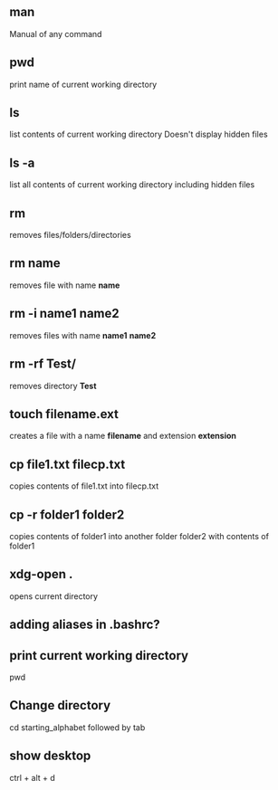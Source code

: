 ## man

Manual of any command

## pwd

print name of current working directory

## ls

list contents of current working directory
Doesn't display hidden files

## ls -a

list all contents of current working directory including hidden files

## rm

removes files/folders/directories

## rm name

removes file with name **name**

## rm -i name1 name2

removes files with name **name1** **name2**

## rm -rf Test/

removes directory **Test**

## touch filename.ext

creates a file with a name **filename** and extension **extension**

## cp file1.txt filecp.txt

copies contents of file1.txt into filecp.txt

## cp -r folder1 folder2

copies contents of folder1 into another folder folder2 with contents of folder1

## xdg-open .

opens current directory

## adding aliases in .bashrc?

## print current working directory

pwd

## Change directory

cd starting_alphabet followed by tab

## show desktop

ctrl + alt + d
